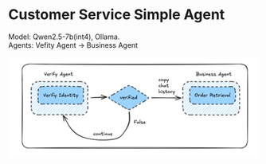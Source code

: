 # Customer Service Simple Agent

Model: Qwen2.5-7b(int4), Ollama.    
Agents: Vefity Agent -> Business Agent

![Demo Image](image/image.png)